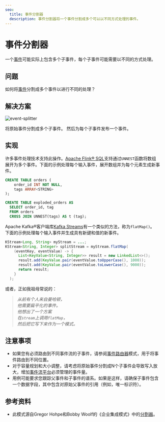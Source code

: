 ```yaml
---
seo:
  title: 事件分割器
  description: 事件分割器将一个事件分割成多个可以以不同方式处理的事件。
---
```


# 事件分割器

一个[事件](../event/event.md)可能实际上包含多个子事件，每个子事件可能需要以不同的方式处理。

## 问题

如何将[事件](../event/event.md)分割成多个事件以进行不同的处理？

## 解决方案
![event-splitter](../img/event-splitter.svg)

将原始事件分割成多个子事件。
然后为每个子事件发布一个事件。

## 实现

许多事件处理技术支持此操作。[Apache Flink® SQL](https://nightlies.apache.org/flink/flink-docs-stable/docs/dev/table/sql/gettingstarted/)支持通过`UNNEST`函数将数组展开为多个事件。下面的示例处理每个输入事件，展开数组并为每个元素生成新事件。

```sql
CREATE TABLE orders (
    order_id INT NOT NULL,
    tags ARRAY<STRING>
);
```

```sql
CREATE TABLE exploded_orders AS
  SELECT order_id, tag
  FROM orders
  CROSS JOIN UNNEST(tags) AS t (tag);
```

Apache Kafka®客户端库[Kafka Streams](https://kafka.apache.org/documentation/streams/)有一个类似的方法，称为`flatMap()`。
下面的示例处理每个输入事件并生成具有新键和值的新事件。

```java
KStream<Long, String> myStream = ...;
KStream<String, Integer> splitStream = myStream.flatMap(
    (eventKey, eventValue) -> {
      List<KeyValue<String, Integer>> result = new LinkedList<>();
      result.add(KeyValue.pair(eventValue.toUpperCase(), 1000));
      result.add(KeyValue.pair(eventValue.toLowerCase(), 9000));
      return result;
    }
  );
```

或者，正如我祖母常说的：

> _从前有个人来自曼哈顿，_  
> _他需要扁平化的事件。_  
> _他想出了一个方案_  
> _在`stream`上调用`flatMap`，_  
> _然后把它写下来作为一个模式。_

## 注意事项

* 如果您有必须路由到不同事件流的子事件，请参阅[事件路由器](../event-processing/event-router.md)模式，用于将事件路由到不同位置。
* 对于容量规划和大小调整，请考虑将原始事件分割成N个子事件会导致写入放大，增加[事件流平台](../event-stream/event-streaming-platform.md)必须管理的事件量。
* 用例可能要求您跟踪父事件和子事件的谱系。如果是这样，请确保子事件包含一个数据字段，其中包含对原始父事件的引用（例如，唯一标识符）。

## 参考资料

* 此模式源自Gregor Hohpe和Bobby Woolf的《企业集成模式》中的[分割器](https://www.enterpriseintegrationpatterns.com/patterns/messaging/Sequencer.html)。
